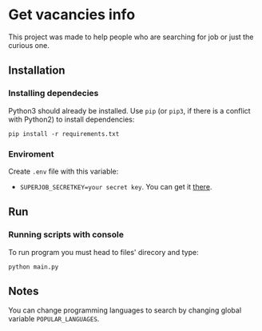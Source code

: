 # Get vacancies info

This project was made to help people who are searching for job or just the curious one.

## Installation

### Installing dependecies

Python3 should already be installed.
Use `pip` (or `pip3`, if there is a conflict with Python2) to install dependencies:

```
pip install -r requirements.txt
```

### Enviroment

Create `.env` file with this variable:

- `SUPERJOB_SECRETKEY=your secret key`. You can get it [there](https://api.superjob.ru/).

## Run

### Running scripts with console

To run program you must head to files' direcory and type:

```
python main.py
```

## Notes

You can change programming languages to search by changing global variable `POPULAR_LANGUAGES`.
